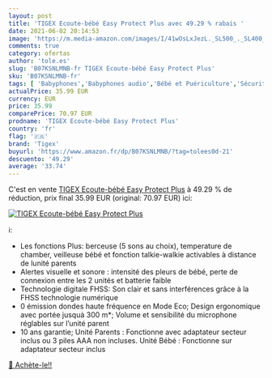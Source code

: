 ```yaml
---
layout: post
title: 'TIGEX Ecoute-bébé Easy Protect Plus avec 49.29 % rabais '
date: 2021-06-02 20:14:53
image: 'https://m.media-amazon.com/images/I/41wOsLxJezL._SL500_._SL400_.jpg'
comments: true
category: ofertas
author: 'tole.es'
slug: 'B07KSNLMNB-fr TIGEX Ecoute-bébé Easy Protect Plus'
sku: 'B07KSNLMNB-fr'
tags: [ 'Babyphones','Babyphones audio','Bébé et Puériculture','Sécurité de bébé','tigex', ]
actualPrice: 35.99 EUR
currency: EUR
price: 35.99
comparePrice: 70.97 EUR
prodname: 'TIGEX Ecoute-bébé Easy Protect Plus'
country: 'fr'
flag: '🇫🇷'
brand: 'Tigex'
buyurl: 'https://www.amazon.fr/dp/B07KSNLMNB/?tag=tolees0d-21'
descuento: '49.29'
average: '33.74'
---
```


C'est en vente [TIGEX Ecoute-bébé Easy Protect Plus](https://www.amazon.fr/dp/B07KSNLMNB/?tag=tolees0d-21)  à  49.29 % de réduction, prix final  35.99 EUR (original: 70.97 EUR) ici:

[![TIGEX Ecoute-bébé Easy Protect Plus](https://m.media-amazon.com/images/I/41wOsLxJezL._SL500_._SL400_.jpg)](https://www.amazon.fr/dp/B07KSNLMNB/?tag=tolees0d-21)

ℹ️:

- Les fonctions Plus: berceuse (5 sons au choix), temperature de chamber, veilleuse bébé et fonction talkie-walkie activables à distance de lunité parents
- Alertes visuelle et sonore : intensité des pleurs de bébé, perte de connexion entre les 2 unités et batterie faible
- Technologie digitale FHSS: Son clair et sans interférences grâce à la FHSS technologie numérique
- 0 émission dondes haute fréquence en Mode Eco; Design ergonomique avec portée jusquà 300 m*; Volume et sensibilité du microphone réglables sur l’unité parent
- 10 ans garantie; Unité Parents : Fonctionne avec adaptateur secteur inclus ou 3 piles AAA non incluses. Unité Bébé : Fonctionne sur adaptateur secteur inclus

[🛒 Achète-le!!](https://www.amazon.fr/dp/B07KSNLMNB/?tag=tolees0d-21)
